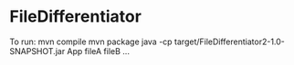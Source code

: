 # FileDifferentiator
To run: 
  mvn compile
  mvn package
  java -cp target/FileDifferentiator2-1.0-SNAPSHOT.jar App fileA fileB ...
